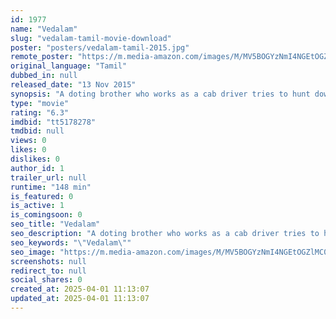 ```yaml
---
id: 1977
name: "Vedalam"
slug: "vedalam-tamil-movie-download"
poster: "posters/vedalam-tamil-2015.jpg"
remote_poster: "https://m.media-amazon.com/images/M/MV5BOGYzNmI4NGEtOGZlMC00NGFiLTkzN2QtY2ZkNmIwMDE1YTYwXkEyXkFqcGc@._V1_SX300.jpg"
original_language: "Tamil"
dubbed_in: null
released_date: "13 Nov 2015"
synopsis: "A doting brother who works as a cab driver tries to hunt down three notorious criminals in Kolkata who had harmed his sister."
type: "movie"
rating: "6.3"
imdbid: "tt5178278"
tmdbid: null
views: 0
likes: 0
dislikes: 0
author_id: 1
trailer_url: null
runtime: "148 min"
is_featured: 0
is_active: 1
is_comingsoon: 0
seo_title: "Vedalam"
seo_description: "A doting brother who works as a cab driver tries to hunt down three notorious criminals in Kolkata who had harmed his sister."
seo_keywords: "\"Vedalam\""
seo_image: "https://m.media-amazon.com/images/M/MV5BOGYzNmI4NGEtOGZlMC00NGFiLTkzN2QtY2ZkNmIwMDE1YTYwXkEyXkFqcGc@._V1_SX300.jpg"
screenshots: null
redirect_to: null
social_shares: 0
created_at: 2025-04-01 11:13:07
updated_at: 2025-04-01 11:13:07
---
```


